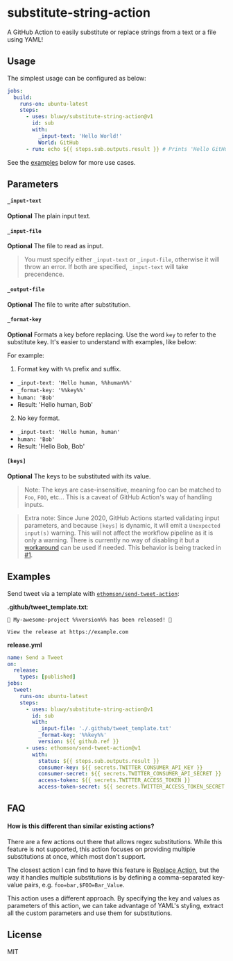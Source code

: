 # substitute-string-action

A GitHub Action to easily substitute or replace strings from a text or a file using YAML!

## Usage

The simplest usage can be configured as below:

```yml
jobs:
  build:
    runs-on: ubuntu-latest
    steps:
      - uses: bluwy/substitute-string-action@v1
        id: sub
        with:
          _input-text: 'Hello World!'
          World: GitHub
      - run: echo ${{ steps.sub.outputs.result }} # Prints 'Hello GitHub!'
```

See the [examples](#examples) below for more use cases.

## Parameters

#### `_input-text`

**Optional** The plain input text.

#### `_input-file`

**Optional** The file to read as input.

> You must specify either `_input-text` or `_input-file`, otherwise it will throw an error. If both are specified, `_input-text` will take precendence.

#### `_output-file`

**Optional** The file to write after substitution.

#### `_format-key`

**Optional** Formats a key before replacing. Use the word `key` to refer to the substitute key. It's easier to understand with examples, like below:

For example:

1. Format key with `%%` prefix and suffix.

- `_input-text: 'Hello human, %%human%%'`
- `_format-key: '%%key%%'`
- `human: 'Bob'`
- Result: 'Hello human, Bob'

2. No key format.

- `_input-text: 'Hello human, human'`
- `human: 'Bob'`
- Result: 'Hello Bob, Bob'

#### `[keys]`

**Optional** The keys to be substituted with its value.

> Note: The keys are case-insensitive, meaning foo can be matched to `Foo`, `FOO`, etc... This is a caveat of GitHub Action's way of handling inputs.

> Extra note: Since June 2020, GitHub Actions started validating input parameters, and because `[keys]` is dynamic, it will emit a `Unexpected input(s)` warning. This will not affect the workflow pipeline as it is only a warning. There is currently no way of disabling it but a [workaround](https://github.community/t/unwanted-warning-for-dynamic-input-properties-to-actions/116454/2) can be used if needed. This behavior is being tracked in [#1](https://github.com/bluwy/substitute-string-action/issues/1).

## Examples

Send tweet via a template with [`ethomson/send-tweet-action`](https://github.com/ethomson/send-tweet-action):

**.github/tweet_template.txt**:

```
🎉️ My-awesome-project %%version%% has been released! 🎉️

View the release at https://example.com
```

**release.yml**

```yml
name: Send a Tweet
on:
  release:
    types: [published]
jobs:
  tweet:
    runs-on: ubuntu-latest
    steps:
      - uses: bluwy/substitute-string-action@v1
        id: sub
        with:
          _input-file: './.github/tweet_template.txt'
          _format-key: '%%key%%'
          version: ${{ github.ref }}
      - uses: ethomson/send-tweet-action@v1
        with:
          status: ${{ steps.sub.outputs.result }}
          consumer-key: ${{ secrets.TWITTER_CONSUMER_API_KEY }}
          consumer-secret: ${{ secrets.TWITTER_CONSUMER_API_SECRET }}
          access-token: ${{ secrets.TWITTER_ACCESS_TOKEN }}
          access-token-secret: ${{ secrets.TWITTER_ACCESS_TOKEN_SECRET }}
```

## FAQ

#### How is this different than similar existing actions?

There are a few actions out there that allows regex substitutions. While this feature is not supported, this action focuses on providing multiple substitutions at once, which most don't support.

The closest action I can find to have this feature is [Replace Action](https://github.com/datamonsters/replace-action), but the way it handles multiple substitutions is by defining a comma-separated key-value pairs, e.g. `foo=bar,$FOO=Bar_Value`.

This action uses a different approach. By specifying the key and values as parameters of this action, we can take advantage of YAML's styling, extract all the custom parameters and use them for substitutions.

## License

MIT
